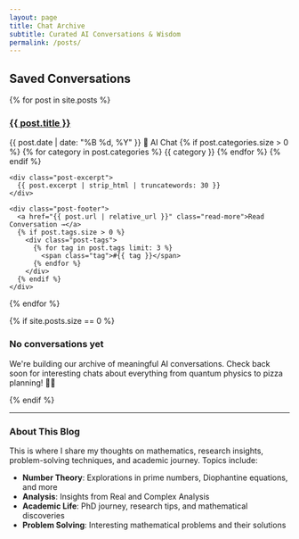 ```yaml
---
layout: page
title: Chat Archive
subtitle: Curated AI Conversations & Wisdom
permalink: /posts/
---
```


## Saved Conversations

<div class="posts-grid">
{% for post in site.posts %}
  <article class="post-card">
    <div class="post-header">
      <h3><a href="{{ post.url | relative_url }}">{{ post.title }}</a></h3>
      <div class="post-meta">
        <time datetime="{{ post.date | date_to_xmlschema }}">{{ post.date | date: "%B %d, %Y" }}</time>
        <span class="chat-indicator">💬 AI Chat</span>
        {% if post.categories.size > 0 %}
          <span class="post-categories">
            {% for category in post.categories %}
              <span class="category">{{ category }}</span>
            {% endfor %}
          </span>
        {% endif %}
      </div>
    </div>
    
    <div class="post-excerpt">
      {{ post.excerpt | strip_html | truncatewords: 30 }}
    </div>
    
    <div class="post-footer">
      <a href="{{ post.url | relative_url }}" class="read-more">Read Conversation →</a>
      {% if post.tags.size > 0 %}
        <div class="post-tags">
          {% for tag in post.tags limit: 3 %}
            <span class="tag">#{{ tag }}</span>
          {% endfor %}
        </div>
      {% endif %}
    </div>
  </article>
{% endfor %}
</div>

{% if site.posts.size == 0 %}
<div class="no-posts">
  <h3>No conversations yet</h3>
  <p>We're building our archive of meaningful AI conversations. Check back soon for interesting chats about everything from quantum physics to pizza planning! 🤖✨</p>
</div>
{% endif %}

---

### About This Blog

This is where I share my thoughts on mathematics, research insights, problem-solving techniques, and academic journey. Topics include:

- **Number Theory**: Explorations in prime numbers, Diophantine equations, and more
- **Analysis**: Insights from Real and Complex Analysis
- **Academic Life**: PhD journey, research tips, and mathematical discoveries
- **Problem Solving**: Interesting mathematical problems and their solutions
